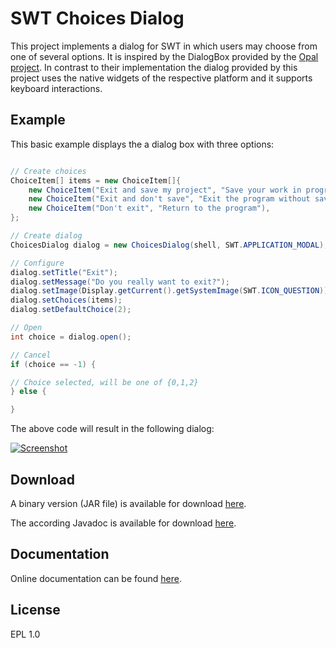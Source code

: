 SWT Choices Dialog
====

This project implements a dialog for SWT in which users may choose from one of several options. It is inspired by the 
DialogBox provided by the [Opal project](https://code.google.com/a/eclipselabs.org/p/opal/). In contrast to their implementation
the dialog provided by this project uses the native widgets of the respective platform and it supports keyboard interactions.

Example
------	

This basic example displays the a dialog box with three options:

```Java

// Create choices
ChoiceItem[] items = new ChoiceItem[]{
	new ChoiceItem("Exit and save my project", "Save your work in progress and exit the program"),
	new ChoiceItem("Exit and don't save", "Exit the program without saving your project"),
	new ChoiceItem("Don't exit", "Return to the program"),
};

// Create dialog
ChoicesDialog dialog = new ChoicesDialog(shell, SWT.APPLICATION_MODAL);

// Configure
dialog.setTitle("Exit");
dialog.setMessage("Do you really want to exit?");
dialog.setImage(Display.getCurrent().getSystemImage(SWT.ICON_QUESTION));
dialog.setChoices(items);
dialog.setDefaultChoice(2);

// Open
int choice = dialog.open();

// Cancel
if (choice == -1) {

// Choice selected, will be one of {0,1,2}
} else {

}
```

The above code will result in the following dialog:

[![Screenshot](https://raw.github.com/prasser/swtchoices/master/media/screenshot.png)](https://raw.github.com/prasser/swtchoices/master/media/screenshot.png)

Download
------
A binary version (JAR file) is available for download [here](https://rawgithub.com/prasser/swtchoices/master/jars/swtchoicesdialog-0.0.1.jar).

The according Javadoc is available for download [here](https://rawgithub.com/prasser/swtchoices/master/jars/swtchoicesdialog-0.0.1-doc.jar). 

Documentation
------
Online documentation can be found [here](https://rawgithub.com/prasser/swtchoices/master/doc/index.html).

License
------
EPL 1.0
